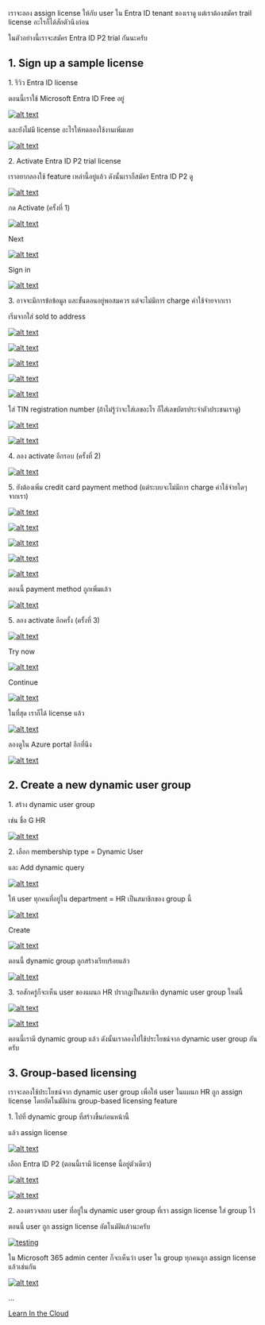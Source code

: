 เราจะลอง assign license ให้กับ user ใน Entra ID tenant ของเราดู แต่เราต้องสมัคร trail license อะไรก็ได้สักตัวนึงก่อน

ในตัวอย่างนี้เราจะสมัคร Entra ID P2 trial กันนะครับ

## 1. Sign up a sample license

1\. รีวิว Entra ID license

ตอนนี้เราใช้ Microsoft Entra ID Free อยู่

[![alt text](<../assets/screenshots/1.3.1 view licenses.jpg>)](<../assets/screenshots/1.3.1 view licenses.jpg>)

และยังไม่มี license อะไรให้ทดลองใช้งานเพิ่มเลย

[![alt text](<../assets/screenshots/1.3.2 all products.jpg>)](<../assets/screenshots/1.3.2 all products.jpg>)

2\. Activate Entra ID P2 trial license

เราอยากลองใช้ feature เหล่านี้อยู่แล้ว  ดังนั้นเราก็สมัคร Entra ID P2 ดู

[![alt text](<../assets/screenshots/1.3.3 try entra id p2.jpg>)](<../assets/screenshots/1.3.3 try entra id p2.jpg>)

กด Activate (ครั้งที่ 1)

[![alt text](<../assets/screenshots/1.3.4 activate entra id p2.jpg>)](<../assets/screenshots/1.3.4 activate entra id p2.jpg>)

Next

[![alt text](<../assets/screenshots/1.3.5 activate entra id p2 2.jpg>)](<../assets/screenshots/1.3.5 activate entra id p2 2.jpg>)

Sign in

[![alt text](<../assets/screenshots/1.3.6 activate entra id p2 3.jpg>)](<../assets/screenshots/1.3.6 activate entra id p2 3.jpg>)

3\. อาจจะมีการข้อข้อมูล และขั้นตอนอยู่พอสมควร แต่จะไม่มีการ charge ค่าใช้จ่ายจากเรา

เริ่มจากใส่ sold to address

[![alt text](<../assets/screenshots/1.3.7 continue sold to address.jpg>)](<../assets/screenshots/1.3.7 continue sold to address.jpg>)

[![alt text](<../assets/screenshots/1.3.8 edit address.jpg>)](<../assets/screenshots/1.3.8 edit address.jpg>)

[![alt text](<../assets/screenshots/1.3.9 enter sold to address.jpg>)](<../assets/screenshots/1.3.9 enter sold to address.jpg>)

[![alt text](<../assets/screenshots/1.3.10 use this address.jpg>)](<../assets/screenshots/1.3.10 use this address.jpg>)

[![alt text](<../assets/screenshots/1.3.11 sold to address completed.jpg>)](<../assets/screenshots/1.3.11 sold to address completed.jpg>)

ใส่ TIN registration number (ถ้าไม่รู้ว่าจะใส่เลขอะไร ก็ใส่เลขบัตรประจำตัวประชนเราดู)

[![alt text](<../assets/screenshots/1.3.12 enter tin and save.jpg>)](<../assets/screenshots/1.3.12 enter tin and save.jpg>)

[![alt text](<../assets/screenshots/1.3.13 enter tin completed.jpg>)](<../assets/screenshots/1.3.13 enter tin completed.jpg>)

4\. ลอง activate อีกรอบ (ครั้งที่ 2)

[![alt text](<../assets/screenshots/1.3.14 activate 2.jpg>)](<../assets/screenshots/1.3.14 activate 2.jpg>)

5\. ยังต้องเพิ่ม credit card payment method (แต่ระบบจะไม่มีการ charge ค่าใช้จ่ายใดๆ จากเรา)

[![alt text](<../assets/screenshots/1.3.15 continue to add credit card payment method.jpg>)](<../assets/screenshots/1.3.15 continue to add credit card payment method.jpg>)

[![alt text](<../assets/screenshots/1.3.16 add payment method.jpg>)](<../assets/screenshots/1.3.16 add payment method.jpg>)

[![alt text](<../assets/screenshots/1.3.17 add payment method 2.jpg>)](<../assets/screenshots/1.3.17 add payment method 2.jpg>)

[![alt text](<../assets/screenshots/1.3.18 use this address.jpg>)](<../assets/screenshots/1.3.18 use this address.jpg>)

[![alt text](<../assets/screenshots/1.3.19 close.jpg>)](<../assets/screenshots/1.3.19 close.jpg>)

ตอนนี้ payment method ถูกเพิ่มแล้ว

[![alt text](<../assets/screenshots/1.3.20 add the payment method completed.jpg>)](<../assets/screenshots/1.3.20 add the payment method completed.jpg>)

5\. ลอง activate อีกครั้ง (ครั้งที่ 3)

[![alt text](<../assets/screenshots/1.3.21 activate 3.jpg>)](<../assets/screenshots/1.3.21 activate 3.jpg>)

Try now

[![alt text](<../assets/screenshots/1.3.22 try now.jpg>)](<../assets/screenshots/1.3.22 try now.jpg>)

Continue

[![alt text](<../assets/screenshots/1.3.23 continue.jpg>)](<../assets/screenshots/1.3.23 continue.jpg>)

ในที่สุด เราก็ได้ license แล้ว

[![alt text](<../assets/screenshots/1.3.24 got the entra id p2 license.jpg>)](<../assets/screenshots/1.3.24 got the entra id p2 license.jpg>)

ลองดูใน Azure portal อีกที่นึง

[![alt text](<../assets/screenshots/1.3.25 view the license in azure portal.jpg>)](<../assets/screenshots/1.3.25 view the license in azure portal.jpg>)

## 2. Create a new dynamic user group

1\. สร้าง dynamic user group

เช่น ชื่อ G HR

[![alt text](<../assets/screenshots/1.3.26 new group.jpg>)](<../assets/screenshots/1.3.26 new group.jpg>)

2\. เลือก membership type = Dynamic User

และ Add dynamic query

[![alt text](<../assets/screenshots/1.3.27 dynamic group.jpg>)](<../assets/screenshots/1.3.27 dynamic group.jpg>)

ให้ user ทุกคนที่อยู่ใน department = HR เป็นสมาชิกของ group นี้

[![alt text](<../assets/screenshots/1.3.28 dynamic user rule.jpg>)](<../assets/screenshots/1.3.28 dynamic user rule.jpg>)

Create

[![alt text](<../assets/screenshots/1.3.29 create dynamic group.jpg>)](<../assets/screenshots/1.3.29 create dynamic group.jpg>)

ตอนนี้ dynamic group ถูกสร้างเรียบร้อยแล้ว

[![alt text](<../assets/screenshots/1.3.30 review the dynamic group.jpg>)](<../assets/screenshots/1.3.30 review the dynamic group.jpg>)

3\. รอสักครู่ก็จะเห็น user ของแผนก HR ปรากฏเป็นสมาชิก dynamic user group ใหม่นี้

[![alt text](<../assets/screenshots/1.3.31 review the dynamic group 2.jpg>)](<../assets/screenshots/1.3.31 review the dynamic group 2.jpg>)

[![alt text](<../assets/screenshots/1.3.32 review members.jpg>)](<../assets/screenshots/1.3.32 review members.jpg>)

ตอนนี้เรามี dynamic group แล้ว ดังนั้นเราลองไปใช้ประโยชน์จาก dynamic user group กันครับ

## 3. Group-based licensing

เราจะลองใช้ประโยชน์จาก dynamic user group เพื่อให้ user ในแผนก HR ถูก assign license โดยอัตโนมัติผ่าน group-based licensing feature

1\. ไปที่ dynamic group ที่สร้างขึ้นก่อนหน้านี้

แล้ว assign license

[![alt text](<../assets/screenshots/1.3.33 assign license to group.jpg>)](<../assets/screenshots/1.3.33 assign license to group.jpg>)

เลือก Entra ID P2 (ตอนนี้เรามี license นี้อยู่ตัวเดียว)

[![alt text](<../assets/screenshots/1.3.34 select the license.jpg>)](<../assets/screenshots/1.3.34 select the license.jpg>)

[![alt text](<../assets/screenshots/1.3.35 verify the licesne is assigned to the group.jpg>)](<../assets/screenshots/1.3.35 verify the licesne is assigned to the group.jpg>)

2\. ลองตรวจสอบ user ที่อยู่ใน dynamic user group ที่เรา assign license ใส่ group ไว้

ตอนนี้ user ถูก assign license อัตโนมัติแล้วนะครับ

[![testing](<../assets/screenshots/1.3.36 review the license for the users.jpg>)](<../assets/screenshots/1.3.36 review the license for the users.jpg>)

ใน Microsoft 365 admin center ก็จะเห็นว่า user ใน group ทุกคนถูก assign license แล้วเช่นกัน

[![alt text](<../assets/screenshots/1.3.37 review the license in 365.jpg>)](<../assets/screenshots/1.3.37 review the license in 365.jpg>)

...

[Learn In the Cloud](https://learninthecloud.co)